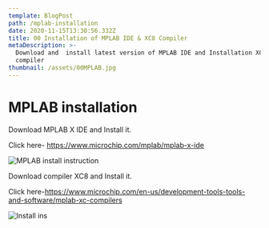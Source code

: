 ```yaml
---
template: BlogPost
path: /mplab-installation
date: 2020-11-15T13:30:56.332Z
title: 00 Installation of MPLAB IDE & XC8 Compiler
metaDescription: >-
  Download and  install latest version of MPLAB IDE and Installation XC8
  compiler 
thumbnail: /assets/00MPLAB.jpg
---
```

# MPLAB installation

Download MPLAB X IDE and Install it.

Click here- https://www.microchip.com/mplab/mplab-x-ide

![MPLAB install instruction](/assets/mplab.gif)

Download compiler XC8 and Install it.

Click here-https://www.microchip.com/en-us/development-tools-tools-and-software/mplab-xc-compilers

![Install ins](/assets/xc8.gif)
